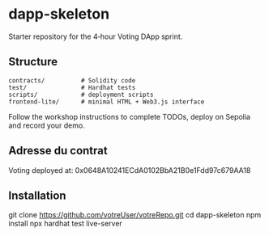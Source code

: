 # dapp-skeleton

Starter repository for the 4‑hour Voting DApp sprint.

## Structure

```
contracts/          # Solidity code
test/               # Hardhat tests
scripts/            # deployment scripts
frontend-lite/      # minimal HTML + Web3.js interface
```

Follow the workshop instructions to complete TODOs, deploy on Sepolia and record your demo.

## Adresse du contrat
Voting deployed at: 0x0648A10241ECdA0102BbA21B0e1Fdd97c679AA18

## Installation
git clone https://github.com/votreUser/votreRepo.git
cd dapp-skeleton
npm install
npx hardhat test
live-server

